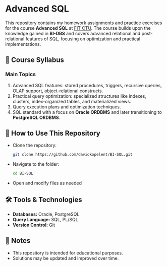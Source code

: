 # Advanced SQL

This repository contains my homework assignments and practice exercises for the course **Advanced SQL** at [FIT CTU](https://fit.cvut.cz/en). The course builds upon the knowledge gained in **BI-DBS** and covers advanced relational and post-relational features of SQL, focusing on optimization and practical implementations.

## 📖 Course Syllabus
### **Main Topics**
1. Advanced SQL features: stored procedures, triggers, recursive queries, OLAP support, object-relational constructs.
2. Practical query optimization: specialized structures like indexes, clusters, index-organized tables, and materialized views.
3. Query execution plans and optimization techniques.
4. SQL standard with a focus on **Oracle ORDBMS** and later transitioning to **PostgreSQL ORDBMS**.

## 🚀 How to Use This Repository
- Clone the repository:
  ```sh
  git clone https://github.com/davidkopelent/BI-SQL.git
  ```
- Navigate to the folder:
  ```sh
  cd BI-SQL
  ```
- Open and modify files as needed

## 🛠 Tools & Technologies
- **Databases:** Oracle, PostgreSQL
- **Query Language:** SQL, PL/SQL
- **Version Control:** Git

## 📌 Notes
- This repository is intended for educational purposes.
- Solutions may be updated and improved over time.
